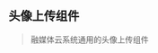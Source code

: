 <!--
 * @Description: 头像上传组件说明文档
 * @Author: wangliang
 * @Date: 2019-09-10 16:59:36
 -->
## 头像上传组件

> 融媒体云系统通用的头像上传组件